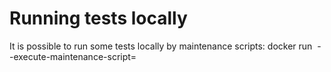 # Running tests locally
It is possible to run some tests locally by maintenance scripts:
docker run <image name> --execute-maintenance-script=<script name> [ arguments ]


For example:

docker run -ePYTEST_NUMBER_OF_PROCESSES="0" -ePG_ACCESS="host all all 127.0.0.1/32 trust" registry.gitlab.syncad.com/hive/haf/testnet-base:4a2d57c --execute-maintenance-script=/home/haf_admin/haf/scripts/maintenance-scripts/run_haf_system_tests.sh test_operations_after_switching_fork.py

docker run -ePG_ACCESS="host all all 127.0.0.1/32 trust" registry.gitlab.syncad.com/hive/haf/base:4a2d57c --execute-maintenance-script=/home/haf_admin/haf/scripts/maintenance-scripts/run_hfm_functional_tests.sh

PG_ACCESS - is environmant variable required in functional and system tests, arguments are optional and currently work only in system tests.
